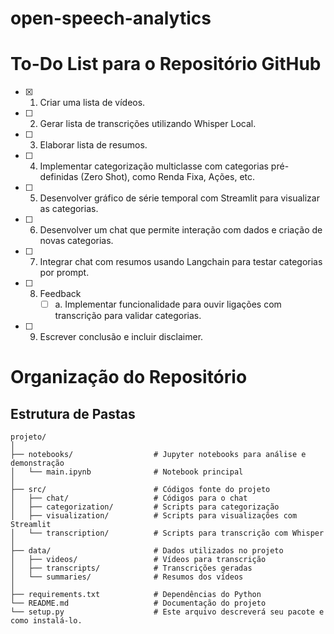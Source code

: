 # open-speech-analytics

# To-Do List para o Repositório GitHub

- [x] 1. Criar uma lista de vídeos.
- [ ] 2. Gerar lista de transcrições utilizando Whisper Local.
- [ ] 3. Elaborar lista de resumos.
- [ ] 4. Implementar categorização multiclasse com categorias pré-definidas (Zero Shot), como Renda Fixa, Ações, etc.
- [ ] 5. Desenvolver gráfico de série temporal com Streamlit para visualizar as categorias.
- [ ] 6. Desenvolver um chat que permite interação com dados e criação de novas categorias.
- [ ] 7. Integrar chat com resumos usando Langchain para testar categorias por prompt.
- [ ] 8. Feedback
     - [ ] a. Implementar funcionalidade para ouvir ligações com transcrição para validar categorias.
- [ ] 9. Escrever conclusão e incluir disclaimer.

# Organização do Repositório
## Estrutura de Pastas

```plaintext
projeto/
│
├── notebooks/                  # Jupyter notebooks para análise e demonstração
│   └── main.ipynb              # Notebook principal
│
├── src/                        # Códigos fonte do projeto
│   ├── chat/                   # Códigos para o chat
│   ├── categorization/         # Scripts para categorização
│   ├── visualization/          # Scripts para visualizações com Streamlit
│   └── transcription/          # Scripts para transcrição com Whisper
│
├── data/                       # Dados utilizados no projeto
│   ├── videos/                 # Vídeos para transcrição
│   ├── transcripts/            # Transcrições geradas
│   └── summaries/              # Resumos dos vídeos
│
├── requirements.txt            # Dependências do Python
└── README.md                   # Documentação do projeto
└── setup.py                    # Este arquivo descreverá seu pacote e como instalá-lo.



